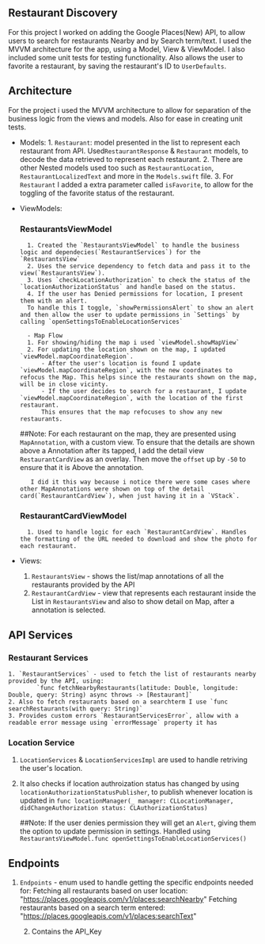 ## Restaurant Discovery
For this project I worked on adding the Google Places(New) API, to allow users to search for restaurants Nearby and by Search term/text. I used the MVVM architecture for the app, using a Model, View & ViewModel. I also included some unit tests for testing functionality.
Also allows the user to favorite a restaurant, by saving the restaurant's ID to `UserDefaults`.


## Architecture
For the project i used the MVVM architecture to allow for separation of the business logic from the views and models. Also for ease in creating unit tests.

 - Models: 
        1. `Restaurant`: model presented in the list to represent each restaurant from API.
        Used`RestaurantResponse` & `Restaurant` models, to decode the data retrieved to represent each restaurant.
        2. There are other Nested models used too such as `RestaurantLocation`, `RestaurantLocalizedText` and more in the `Models.swift` file.
        3. For `Restaurant` I added a extra parameter called `isFavorite`, to allow for the toggling of the favorite status of the restaurant.
 
- ViewModels:
    ### RestaurantsViewModel
        1. Created the `RestaurantsViewModel` to handle the business logic and dependecies(`RestaurantServices`) for the `RestaurantsView`
        2. Uses the service dependency to fetch data and pass it to the view(`RestaurantsView`).
        3. Uses `checkLocationAuthorization` to check the status of the `locationAuthorizationStatus` and handle based on the status.
        4. If the user has Denied permissions for location, I present them with an alert.
        To handle this I toggle, `showPermissionsAlert` to show an alert and then allow the user to update permissions in `Settings` by calling `openSettingsToEnableLocationServices`
        
        - Map Flow
        1. For showing/hiding the map i used `viewModel.showMapView`
        2. For updating the location shown on the map, I updated `viewModel.mapCoordinateRegion`.
            - After the user's location is found I update `viewModel.mapCoordinateRegion`, with the new coordinates to refocus the Map. This helps since the restaurants shown on the map, will be in close vicinty.
            - If the user decides to search for a restaurant, I update `viewModel.mapCoordinateRegion`, with the location of the first restaurant.
            This ensures that the map refocuses to show any new restaurants.
            
   ##Note: 
         For each restaurant on the map, they are presented using `MapAnnotation`, with a custom view. To ensure that the details are shown above a Annotation after its tapped, I add the detail view `RestaurantCardView` as an overlay.
         Then move the `offset` up by `-50` to ensure that it is Above the annotation.
        
         I did it this way because i notice there were some cases where other MapAnnotations were shown on top of the detail card(`RestaurantCardView`), when just having it in a `VStack`.
            
            
            
    ### RestaurantCardViewModel
        1. Used to handle logic for each `RestaurantCardView`. Handles the formatting of the URL needed to download and show the photo for each restaurant.

- Views:

    1. `RestaurantsView` - shows the list/map annotations of all the restaurants provided by the API
    2. `RestaurantCardView` - view that represents each restaurant inside the List in `RestaurantsView` and also to show detail on Map, after a annotation is selected.

## API Services

### Restaurant Services
    1. `RestaurantServices` - used to fetch the list of restaurants nearby provided by the API, using:
            `func fetchNearbyRestaurants(latitude: Double, longitude: Double, query: String) async throws -> [Restaurant]`
    2. Also to fetch restaurants based on a searchterm I use `func searchRestaurants(with query: String)`
    3. Provides custom errors `RestaurantServicesError`, allow with a readable error message using `errorMessage` property it has

 
 ### Location Service
1. `LocationServices` & `LocationServicesImpl` are used to handle retriving the user's location. 

2. It also checks if location authroization status has changed by using `locationAuthorizationStatusPublisher`, to publish whenever location is updated in `func locationManager(_ manager: CLLocationManager, didChangeAuthorization status: CLAuthorizationStatus)`

   ##Note:
     If the user denies permission they will get an `Alert`, giving them the option to update permission in settings. Handled using `RestaurantsViewModel.func openSettingsToEnableLocationServices()`
    

## Endpoints
1. `Endpoints` - enum used to handle getting the specific endpoints needed for:
    Fetching all restaurants based on user location: "https://places.googleapis.com/v1/places:searchNearby"
    Fetching restaurants based on a search term entered: "https://places.googleapis.com/v1/places:searchText"
    
    2. Contains the API_Key

